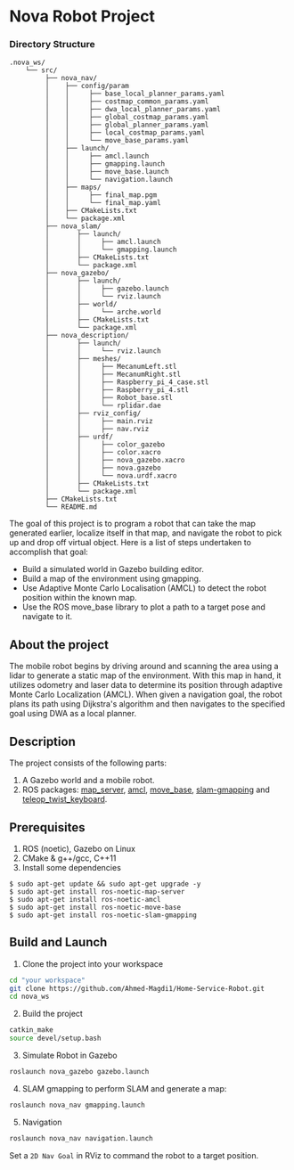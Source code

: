 # Nova Robot Project
### Directory Structure
    .nova_ws/ 
        └── src/
             ├── nova_nav/
             │    ├── config/param
             │    │     ├── base_local_planner_params.yaml
             │    │     ├── costmap_common_params.yaml
             │    │     ├── dwa_local_planner_params.yaml
             │    │     ├── global_costmap_params.yaml
             │    │     ├── global_planner_params.yaml
             │    │     ├── local_costmap_params.yaml
             │    │     └── move_base_params.yaml
             │    ├── launch/
             │    │     ├── amcl.launch
             │    │     ├── gmapping.launch
             │    │     ├── move_base.launch
             │    │     └── navigation.launch
             │    ├── maps/
             │    │     ├── final_map.pgm
             │    │     └── final_map.yaml
             │    ├── CMakeLists.txt
             │    └── package.xml
             ├── nova_slam/
             │       ├── launch/
             │       │     ├── amcl.launch
             │       │     └── gmapping.launch
             │       ├── CMakeLists.txt
             │       └── package.xml
             ├── nova_gazebo/
             │       ├── launch/
             │       │     ├── gazebo.launch
             │       │     └── rviz.launch
             │       ├── world/
             │       │     └── arche.world
             │       ├── CMakeLists.txt
             │       └── package.xml
             ├── nova_description/
             │       ├── launch/
             │       │     └── rviz.launch
             │       ├── meshes/
             │       │     ├── MecanumLeft.stl
             │       │     ├── MecanumRight.stl
             │       │     ├── Raspberry_pi_4_case.stl
             │       │     ├── Raspberry_pi_4.stl
             │       │     ├── Robot_base.stl             
             │       │     └── rplidar.dae
             │       ├── rviz_config/
             │       │     ├── main.rviz
             │       │     ├── nav.rviz
             │       ├── urdf/
             │       │     ├── color_gazebo
             │       │     ├── color.xacro
             │       │     ├── nova_gazebo.xacro
             │       │     ├── nova.gazebo             
             │       │     └── nova.urdf.xacro
             │       ├── CMakeLists.txt
             │       └── package.xml  
             ├── CMakeLists.txt
             └── README.md      


The goal of this project is to program a robot that can take the map generated earlier, localize itself in that map, and navigate the robot to pick up and drop off virtual object. Here is a list of steps undertaken to accomplish that goal:

 - Build a simulated world in Gazebo building editor.
 - Build a map of the environment using gmapping.
 - Use Adaptive Monte Carlo Localisation (AMCL) to detect the robot position within the known map.
 - Use the ROS move_base library to plot a path to a target pose and navigate to it.


## About the project
The mobile robot begins by driving around and scanning the area using a lidar to generate a static map of the environment. With this map in hand, it utilizes odometry and laser data to determine its position through adaptive Monte Carlo Localization (AMCL). When given a navigation goal, the robot plans its path using Dijkstra's algorithm and then navigates to the specified goal using DWA as a local planner.

## Description
The project consists of the following parts:
1. A Gazebo world and a mobile robot.
2. ROS packages: [map_server](http://wiki.ros.org/map_server), 
[amcl](http://wiki.ros.org/amcl), [move_base](http://wiki.ros.org/move_base),
[slam-gmapping](http://wiki.ros.org/slam_gmapping) 
and [teleop_twist_keyboard](http://wiki.ros.org/teleop_twist_keyboard).

## Prerequisites
1. ROS (noetic), Gazebo on Linux
2. CMake & g++/gcc, C++11
3. Install some dependencies

```
$ sudo apt-get update && sudo apt-get upgrade -y
$ sudo apt-get install ros-noetic-map-server
$ sudo apt-get install ros-noetic-amcl
$ sudo apt-get install ros-noetic-move-base
$ sudo apt-get install ros-noetic-slam-gmapping
```

## Build and Launch

1. Clone the project into your workspace
```bash
cd "your workspace"
git clone https://github.com/Ahmed-Magdi1/Home-Service-Robot.git
cd nova_ws
```

2. Build the project
```bash
catkin_make
source devel/setup.bash
```

3. Simulate Robot in Gazebo

```bash
roslaunch nova_gazebo gazebo.launch
```

4. SLAM gmapping to perform SLAM and generate a map:
```bash
roslaunch nova_nav gmapping.launch
```

5. Navigation
```bash
roslaunch nova_nav navigation.launch
```

Set a `2D Nav Goal` in RViz to command the robot to a target position.

